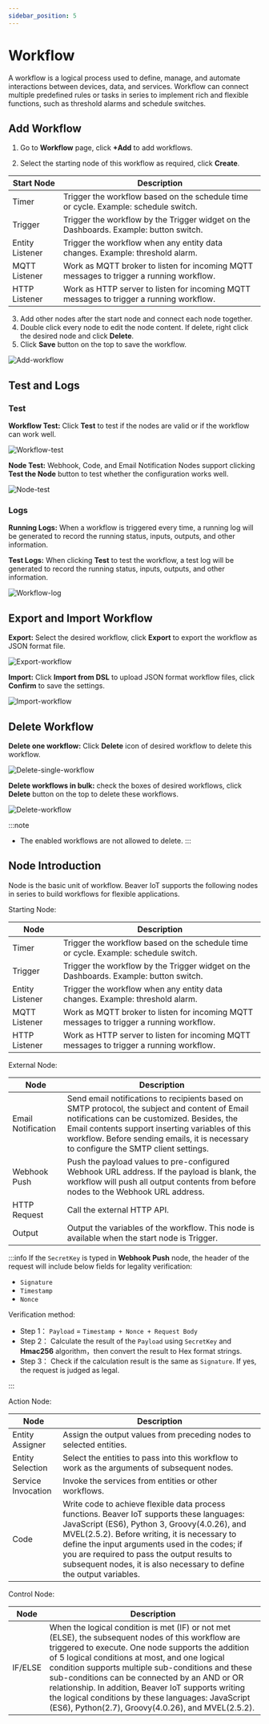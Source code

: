 ```yaml
---
sidebar_position: 5
---
```


# Workflow
A workflow is a logical process used to define, manage, and automate interactions between devices, data, and services. Workflow can connect multiple predefined rules or tasks in series to implement rich and flexible functions, such as threshold alarms and schedule switches.



## Add Workflow

1. Go to **Workflow** page, click **+Add** to add workflows.

2. Select the starting node of this workflow as required, click **Create**.

| Start Node      | Description                                                  |
| --------------- | ------------------------------------------------------------ |
| Timer           | Trigger the workflow based on the schedule time or cycle. Example: schedule switch. |
| Trigger         | Trigger the workflow by the Trigger widget on the Dashboards. Example: button switch. |
| Entity Listener | Trigger the workflow when any entity data changes. Example: threshold alarm. |
| MQTT Listener   | Work as MQTT broker to listen for incoming MQTT messages to trigger a running workflow. |
| HTTP Listener   | Work as HTTP server to listen for incoming MQTT messages to trigger a running workflow. |

3. Add other nodes after the start node and connect each node together. 
4. Double click every node to edit the node content. If delete, right click the desired node and click **Delete**.
5. Click **Save** button on the top to save the workflow.

![Add-workflow](/img/add-workflow.png)



## Test and Logs

### Test

**Workflow Test:** Click **Test** to test if the nodes are valid or if the workflow can work well.

![Workflow-test](/img/workflow-test.png)

**Node Test:** Webhook, Code, and Email Notification Nodes support clicking **Test the Node** button to test whether the configuration works well. 

![Node-test](/img/node-test.png)



### Logs

**Running Logs:** When a workflow is triggered every time, a running log will be generated to record the running status, inputs, outputs, and other information.

**Test Logs:** When clicking **Test** to test the workflow, a test log will be generated to record the running status, inputs, outputs, and other information.

![Workflow-log](/img/workflow-log.png)



## Export and Import Workflow

**Export:** Select the desired workflow, click **Export** to export the workflow as JSON format file.

![Export-workflow](/img/export-workflow.png)

**Import:** Click **Import from DSL** to upload JSON format workflow files, click **Confirm** to save the settings.

![Import-workflow](/img/import-workflow.png)



## Delete Workflow

**Delete one workflow:** Click **Delete** icon of desired workflow to delete this workflow.

![Delete-single-workflow](/img/delete-single-workflow.png)

**Delete workflows in bulk:** check the boxes of desired workflows, click **Delete** button on the top to delete these workflows. 

![Delete-workflow](/img/delete-workflow.png)

:::note

- The enabled workflows are not allowed to delete.
  :::


## Node Introduction

Node is the basic unit of workflow. Beaver IoT supports the following nodes in series to build workflows for flexible applications.

Starting Node:

| Node            | Description                                                  |
| --------------- | ------------------------------------------------------------ |
| Timer           | Trigger the workflow based on the schedule time or cycle. Example: schedule switch. |
| Trigger         | Trigger the workflow by the Trigger widget on the Dashboards. Example: button switch. |
| Entity Listener | Trigger the workflow when any entity data changes. Example: threshold alarm. |
| MQTT Listener   | Work as MQTT broker to listen for incoming MQTT messages to trigger a running workflow. |
| HTTP Listener   | Work as HTTP server to listen for incoming MQTT messages to trigger a running workflow. |

External Node:

| Node               | Description                                                  |
| ------------------ | ------------------------------------------------------------ |
| Email Notification | Send email notifications to recipients based on SMTP protocol, the subject and content of Email notifications can be customized. Besides, the Email contents support inserting variables of this workflow. Before sending emails, it is necessary to configure the SMTP client settings. |
| Webhook Push       | Push the payload values to pre-configured Webhook URL address. If the payload is blank, the workflow will push all output contents from before nodes to the Webhook URL address. |
| HTTP Request       | Call the external HTTP API.                                  |
| Output             | Output the variables of the workflow. This node is available when the start node is Trigger. |

:::info
If the `SecretKey` is typed in  <b>Webhook Push</b> node, the header of the request will include below fields for legality verification:

* `Signature`
* `Timestamp`
* `Nonce`

Verification method: 

* Step 1： `Payload` = ```Timestamp + Nonce + Request Body```
* Step 2： Calculate the result of the `Payload` using `SecretKey` and **Hmac256** algorithm，then convert the result to Hex format strings.
* Step 3： Check if the calculation result is the same as `Signature`. If yes, the request is judged as legal.

:::

Action Node:

| Node               | Description                                                  |
| ------------------ | ------------------------------------------------------------ |
| Entity Assigner    | Assign the output values from preceding nodes to selected entities. |
| Entity Selection   | Select the entities to pass into this workflow to work as the arguments of subsequent nodes. |
| Service Invocation | Invoke the services from entities or other workflows.        |
| Code               | Write code to achieve flexible data process functions. Beaver IoT supports these languages: JavaScript (ES6), Python 3, Groovy(4.0.26), and MVEL(2.5.2). Before writing, it is necessary to define the input arguments used in the codes; if you are required to pass the output results to subsequent nodes, it is also necessary to define the output variables. |

Control Node:

| Node    | Description                                                  |
| ------- | ------------------------------------------------------------ |
| IF/ELSE | When the logical condition is met (IF) or not met (ELSE), the subsequent nodes of this workflow are triggered to execute. One node supports the addition of 5 logical conditions at most, and one logical condition supports multiple sub-conditions and these sub-conditions can be connected by an AND or OR relationship. In addition, Beaver IoT supports writing the logical conditions by these languages: JavaScript (ES6), Python(2.7), Groovy(4.0.26), and MVEL(2.5.2). |

